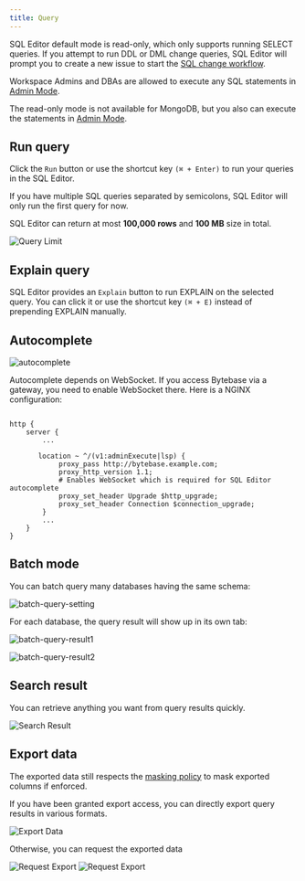 ```yaml
---
title: Query
---
```


<HintBlock type="info">

SQL Editor default mode is read-only, which only supports running SELECT queries. If you attempt
to run DDL or DML change queries, SQL Editor will prompt you to create a new issue to start the
[SQL change workflow](/docs/change-database/change-workflow).

Workspace Admins and DBAs are allowed to execute any SQL statements in
[Admin Mode](/docs/sql-editor/admin-mode).

The read-only mode is not available for MongoDB, but you also can execute the statements in [Admin Mode](/docs/sql-editor/admin-mode).

</HintBlock>

## Run query

Click the `Run` button or use the shortcut key `(⌘ + Enter)` to run your queries in the SQL Editor.

If you have multiple SQL queries separated by semicolons, SQL Editor will only run the first query for now.

<HintBlock type="info">

SQL Editor can return at most **100,000 rows** and **100 MB** size in total.

</HintBlock>

![Query Limit](/content/docs/sql-editor/query-limit.webp)

## Explain query

SQL Editor provides an `Explain` button to run EXPLAIN on the selected query. You can click it or use the shortcut key `(⌘ + E)` instead of prepending EXPLAIN manually.

## Autocomplete

![autocomplete](/content/docs/sql-editor/autocomplete.webp)

Autocomplete depends on WebSocket. If you access Bytebase via a gateway, you need to enable WebSocket there. Here is a NGINX configuration:

```nginx

http {
    server {
        ...

       location ~ ^/(v1:adminExecute|lsp) {
            proxy_pass http://bytebase.example.com;
            proxy_http_version 1.1;
            # Enables WebSocket which is required for SQL Editor autocomplete
            proxy_set_header Upgrade $http_upgrade;
            proxy_set_header Connection $connection_upgrade;
        }
        ...
    }
}
```

## Batch mode

<PricingPlanBlock feature_name='BATCH_QUERY' />

You can batch query many databases having the same schema:

![batch-query-setting](/content/docs/sql-editor/batch-query-setting.webp)

For each database, the query result will show up in its own tab:

![batch-query-result1](/content/docs/sql-editor/batch-query-result1.webp)

![batch-query-result2](/content/docs/sql-editor/batch-query-result2.webp)

## Search result

You can retrieve anything you want from query results quickly.

![Search Result](/content/docs/sql-editor/search-result.webp)

## Export data

<HintBlock type="info">

The exported data still respects the [masking policy](/docs/sql-editor/mask-data/) to mask exported columns if enforced.

</HintBlock>

If you have been granted export access, you can directly export query results in various formats.

![Export Data](/content/docs/sql-editor/export-data.webp)

Otherwise, you can request the exported data

![Request Export](/content/docs/sql-editor/export-request1.webp)
![Request Export](/content/docs/sql-editor/export-request2.webp)
